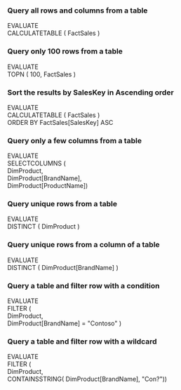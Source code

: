 ### Query all rows and columns from a table
EVALUATE    
CALCULATETABLE ( FactSales )    

### Query only 100 rows from a table    
EVALUATE    
TOPN ( 100, FactSales ) 

### Sort the results by SalesKey in Ascending order 
EVALUATE    
CALCULATETABLE ( FactSales )    
ORDER BY FactSales[SalesKey] ASC    

### Query only a few columns from a table   
EVALUATE    
SELECTCOLUMNS (     
DimProduct,  
DimProduct[BrandName],  
DimProduct[ProductName])   

### Query unique rows from a table
EVALUATE    
DISTINCT ( DimProduct ) 

### Query unique rows from a column of a table
EVALUATE    
DISTINCT ( DimProduct[BrandName] )  

### Query a table and filter row with a condition
EVALUATE    
FILTER (    
DimProduct,     
DimProduct[BrandName]   = "Contoso" 
)   

### Query a table and filter row with a wildcard
EVALUATE    
FILTER (    
DimProduct,  
CONTAINSSTRING( DimProduct[BrandName], "Con?"))   
